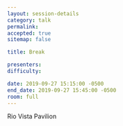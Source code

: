 ```yaml
---
layout: session-details
category: talk
permalink:
accepted: true
sitemap: false

title: Break

presenters:
difficulty:

date: 2019-09-27 15:15:00 -0500
end_date: 2019-09-27 15:45:00 -0500
room: full
---
```

Rio Vista Pavilion
